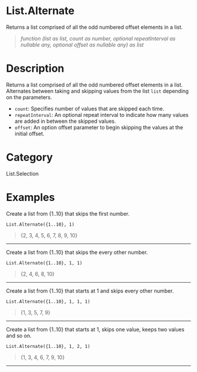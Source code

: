 ﻿# List.Alternate
Returns a list comprised of all the odd numbered offset elements in a list.
> _function (list as list, count as number, optional repeatInterval as nullable any, optional offset as nullable any) as list_
# Description 
Returns a list comprised of all the odd numbered offset elements in a list. Alternates between taking and skipping values from the list <code>list</code> depending on the parameters.
    <ul>
    <li><code>count</code>: Specifies number of values that are skipped each time.</li>
    <li><code>repeatInterval</code>: An optional repeat interval to indicate how many values are added in between the skipped values.</li>
    <li><code>offset</code>: An option offset parameter to begin skipping the values at the initial offset.</li>
    </ul>
# Category 
List.Selection
# Examples 
Create a list from {1..10} that skips the first number.
```
List.Alternate({1..10}, 1)
```
> {2, 3, 4, 5, 6, 7, 8, 9, 10}
***
Create a list from {1..10} that skips the every other number.
```
List.Alternate({1..10}, 1, 1)
```
> {2, 4, 6, 8, 10}
***
Create a list from {1..10} that starts at 1 and skips every other number.
```
List.Alternate({1..10}, 1, 1, 1)
```
> {1, 3, 5, 7, 9}
***
Create a list from {1..10} that starts at 1, skips one value, keeps two values and so on.
```
List.Alternate({1..10}, 1, 2, 1)
```
> {1, 3, 4, 6, 7, 9, 10}
***
